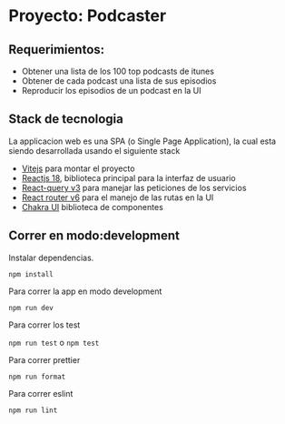 # Proyecto: Podcaster

## Requerimientos:

- Obtener una lista de los 100 top podcasts de itunes
- Obtener de cada podcast una lista de sus episodios
- Reproducir los episodios de un podcast en la UI

## Stack de tecnologia

La applicacion web es una SPA (o Single Page Application), la cual esta siendo desarrollada usando el siguiente stack

- [Vitejs](https://vitejs.dev/) para montar el proyecto
- [Reactjs 18](https://reactjs.org/), biblioteca principal para la interfaz de usuario
- [React-query v3](https://react-query-v3.tanstack.com/) para manejar las peticiones de los servicios
- [React router v6](https://reactrouter.com/en/main) para el manejo de las rutas en la UI
- [Chakra UI](https://chakra-ui.com/) biblioteca de componentes 


## Correr en modo:development

Instalar dependencias.

`npm install`

Para correr la app en modo development

`npm run dev`

Para correr los test

`npm run test` o `npm test`

Para correr prettier 

`npm run format`

Para correr eslint 

`npm run lint`
